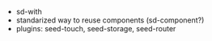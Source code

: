 - sd-with
- standarized way to reuse components (sd-component?)
- plugins: seed-touch, seed-storage, seed-router